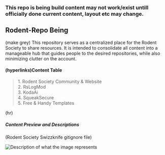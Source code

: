 <h3 color="red">This repo is being build content may not work/exist untill officially done current content, layout etc may change.</h3>
<h2>Rodent-Repo Being</h2>
<p>
    (make grey) This repository serves as a centralized place for the Rodent Society to share resources.
    It is intended to consolidate all content into a manageable hub that guides people to the desired repositories,
    while also minimizing clutter on the account.
</p>
<h4>(hyperlinks)Content Table</h4>

<blockquote>
    1. Rodent Society Community & Website<br>
    2. RsLogMod<br>
    3. KodaAi<br>
    4. SqueakSecure<br>
    5. Free & Handy Templates
</blockquote>
(hr)
<h5>Content Preview and Descriptions</h5>

<div></div>
<p>(Rodent Society Swizzknife gitignore file)</p>
<img src="https://github.com/user-attachments/assets/297856fe-ae2d-4eea-92d0-8318096566b4" alt="Description of what the image represents">
